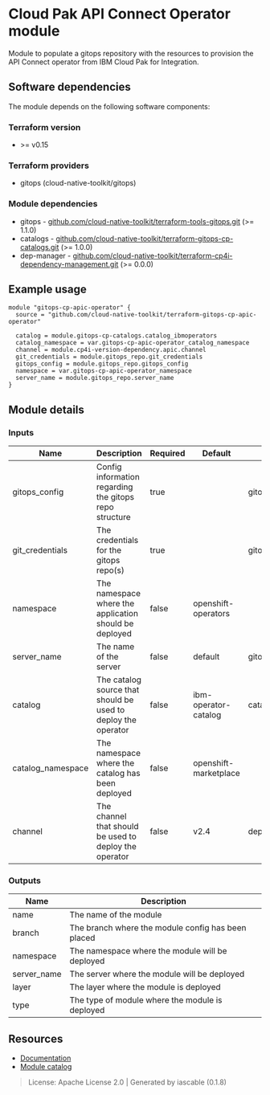 # Cloud Pak API Connect Operator module

Module to populate a gitops repository with the resources to provision the API Connect operator from IBM Cloud Pak for Integration.


## Software dependencies

The module depends on the following software components:

### Terraform version

- \>= v0.15

### Terraform providers


- gitops (cloud-native-toolkit/gitops)

### Module dependencies


- gitops - [github.com/cloud-native-toolkit/terraform-tools-gitops.git](https://github.com/cloud-native-toolkit/terraform-tools-gitops.git) (>= 1.1.0)
- catalogs - [github.com/cloud-native-toolkit/terraform-gitops-cp-catalogs.git](https://github.com/cloud-native-toolkit/terraform-gitops-cp-catalogs.git) (>= 1.0.0)
- dep-manager - [github.com/cloud-native-toolkit/terraform-cp4i-dependency-management.git](https://github.com/cloud-native-toolkit/terraform-cp4i-dependency-management.git) (>= 0.0.0)

## Example usage

```hcl
module "gitops-cp-apic-operator" {
  source = "github.com/cloud-native-toolkit/terraform-gitops-cp-apic-operator"

  catalog = module.gitops-cp-catalogs.catalog_ibmoperators
  catalog_namespace = var.gitops-cp-apic-operator_catalog_namespace
  channel = module.cp4i-version-dependency.apic.channel
  git_credentials = module.gitops_repo.git_credentials
  gitops_config = module.gitops_repo.gitops_config
  namespace = var.gitops-cp-apic-operator_namespace
  server_name = module.gitops_repo.server_name
}

```

## Module details

### Inputs

| Name | Description | Required | Default | Source |
|------|-------------|---------|----------|--------|
| gitops_config | Config information regarding the gitops repo structure | true |  | gitops.gitops_config |
| git_credentials | The credentials for the gitops repo(s) | true |  | gitops.git_credentials |
| namespace | The namespace where the application should be deployed | false | openshift-operators |  |
| server_name | The name of the server | false | default | gitops.server_name |
| catalog | The catalog source that should be used to deploy the operator | false | ibm-operator-catalog | catalogs.catalog_ibmoperators |
| catalog_namespace | The namespace where the catalog has been deployed | false | openshift-marketplace |  |
| channel | The channel that should be used to deploy the operator | false | v2.4 | dep-manager.apic.channel |

### Outputs

| Name | Description |
|------|-------------|
| name | The name of the module |
| branch | The branch where the module config has been placed |
| namespace | The namespace where the module will be deployed |
| server_name | The server where the module will be deployed |
| layer | The layer where the module is deployed |
| type | The type of module where the module is deployed |

## Resources

- [Documentation](https://operate.cloudnativetoolkit.dev)
- [Module catalog](https://modules.cloudnativetoolkit.dev)

> License: Apache License 2.0 | Generated by iascable (0.1.8)
